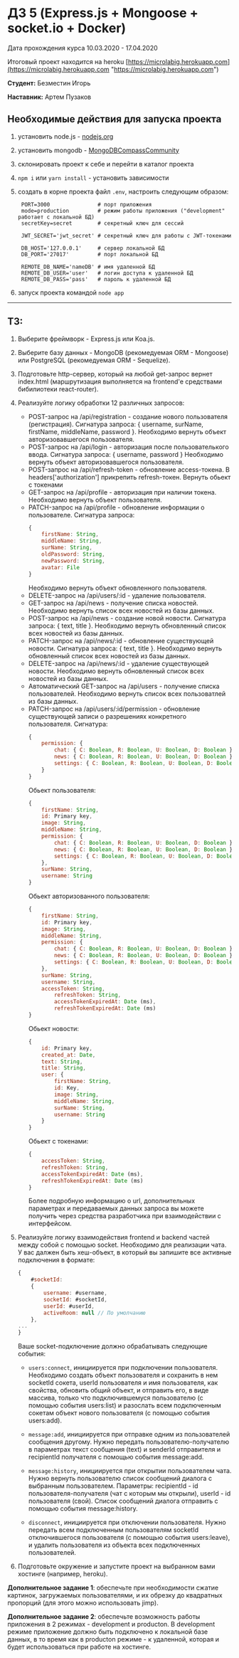 # ДЗ 5 (Express.js + Mongoose + socket.io + Docker)
Дата прохождения курса 10.03.2020 - 17.04.2020

Итоговый проект находится на heroku [https://microlabig.herokuapp.com](https://microlabig.herokuapp.com "https://microlabig.herokuapp.com")

**Студент:** Безместин Игорь

**Наставник:** Артем Пузаков

## Необходимые действия для запуска проекта

1. установить node.js - [nodejs.org](https://nodejs.org/ "Node.JS")
2. установить mongodb - [MongoDBCompassCommunity](https://www.mongodb.com/download-center/compass "MongoDB Compass")
3. cклонировать проект к себе и перейти в каталог проекта
4. `npm i` или `yarn install` - установить зависимости
5. создать в корне проекта файл `.env`, настроить следующим образом:  
   
   ```dotnetcli
    PORT=3000               # порт приложения
    mode=production         # режим работы приложения ("development" работает с локальной БД)
    secretKey=secret        # секретный ключ для сессий

    JWT_SECRET='jwt_secret' # секретный ключ для работы с JWT-токенами

    DB_HOST='127.0.0.1'     # сервер локальной БД
    DB_PORT='27017'         # порт локальной БД

    REMOTE_DB_NAME='nameDB' # имя удаленной БД
    REMOTE_DB_USER='user'   # логин доступа к удаленной БД
    REMOTE_DB_PASS='pass'   # пароль к удаленной БД
   ```

6. запуск проекта командой `node app`

---
## ТЗ:

1. Выберите фреймворк - Express.js или Koa.js.
2. Выберите базу данных - MongoDB (рекомедуемая ORM - Mongoose) или PostgreSQL (рекомедуемая ORM - Sequelize).
3. Подготовьте http-сервер, который на любой get-запрос вернет index.html (маршрутизация выполняется на frontend'e средствами бибилиотеки react-router).
4. Реализуйте логику обработки 12 различных запросов:
   - POST-запрос на /api/registration - создание нового пользователя (регистрация). Сигнатура запроса: { username, surName, firstName, middleName, password }. Необходимо вернуть объект авторизовавшегося пользователя.
   - POST-запрос на /api/login - авторизация после пользователького ввода. Cигнатура запроса: { username, password } Необходимо вернуть объект авторизовавшегося пользователя.
   - POST-запрос на /api/refresh-token - обновление access-токена. В headers['authorization'] прикрепить refresh-токен. Вернуть обьект с токенами
   - GET-запрос на /api/profile - авторизация при наличии токена. Необходимо вернуть объект пользователя.
   - PATCH-запрос на /api/profile - обновление информации о пользователе. Сигнатура запроса:
        ```javascript
        {
            firstName: String,
            middleName: String,
            surName: String,
            oldPassword: String,
            newPassword: String,
            avatar: File
        }
        ```
        Необходимо вернуть объект обновленного пользователя.
    - DELETE-запрос на /api/users/:id - удаление пользователя.
    - GET-запрос на /api/news - получение списка новостей. Необходимо вернуть список всех новостей из базы данных.
    - POST-запрос на /api/news - создание новой новости. Сигнатура запроса: { text, title }. Необходимо вернуть обновленный список всех новостей из базы данных.
    - PATCH-запрос на /api/news/:id - обновление существующей новости. Сигнатура запроса: { text, title }. Необходимо вернуть обновленный список всех новостей из базы данных.
    - DELETE-запрос на /api/news/:id - удаление существующей новости. Необходимо вернуть обновленный список всех новостей из базы данных.
    - Автоматический GET-запрос на /api/users - получение списка пользователей. Необходимо вернуть список всех пользоватлей из базы данных.
    - PATCH-запрос на /api/users/:id/permission - обновление существующей записи о разрешениях конкретного пользователя. 
    Сигнатура:
        ```javascript
        {
            permission: {
                chat: { C: Boolean, R: Boolean, U: Boolean, D: Boolean },
                news: { C: Boolean, R: Boolean, U: Boolean, D: Boolean },
                settings: { C: Boolean, R: Boolean, U: Boolean, D: Boolean }
            }
        }
        ```
        Обьект пользователя:
        ```javascript
        {
            firstName: String,
            id: Primary key,
            image: String,
            middleName: String,
            permission: {
                chat: { C: Boolean, R: Boolean, U: Boolean, D: Boolean },
                news: { C: Boolean, R: Boolean, U: Boolean, D: Boolean },
                settings: { C: Boolean, R: Boolean, U: Boolean, D: Boolean }
            },
            surName: String,
            username: String
        }
        ```
        Обьект авторизованного пользователя:
        ```javascript
        {
            firstName: String,
            id: Primary key,
            image: String,
            middleName: String,
            permission: {
                chat: { C: Boolean, R: Boolean, U: Boolean, D: Boolean },
                news: { C: Boolean, R: Boolean, U: Boolean, D: Boolean },
                settings: { C: Boolean, R: Boolean, U: Boolean, D: Boolean }
            },
            surName: String,
            username: String,
            accessToken: String,
                refreshToken: String,
                accessTokenExpiredAt: Date (ms),
                refreshTokenExpiredAt: Date (ms)
        }
        ```
        Обьект новости:
        ```javascript
        {
            id: Primary key,
            created_at: Date,
            text: String,
            title: String,
            user: {
                firstName: String,
                id: Key,
                image: String,
                middleName: String,
                surName: String,
                username: String
            }
        }
        ```
        Обьект с токенами:
        ```javascript
        {
            accessToken: String,
            refreshToken: String,
            accessTokenExpiredAt: Date (ms),
            refreshTokenExpiredAt: Date (ms)
        }
        ```
        Более подробную информацию о url, дополнительных параметрах и передаваемых данных запроса вы можете получить через средства разработчика при взаимодействии с интерфейсом.

5. Реализуйте логику взаимодействия frontend и backend частей между собой с помощью socket. Необходимо для реализации чата. У вас далжен быть хеш-объект, в который вы запишите все активные подключения в формате:
    ```javascript
    { 
        #socketId: 
        {
            username: #username,
            socketId: #socketId,
            userId: #userId,
            activeRoom: null // По умолчанию
        },
    ...
    }
    ```
    Ваше socket-подключение должно обрабатывать следующие события:

    - `users:connect`, инициируется при подключении пользователя. Необходимо создать объект пользователя и сохранить в нем socketId сокета, userId пользователя и имя пользователя, как свойства, обновить общий объект, и отправить его, в виде массива, только что подключившемуся пользователю (с помощью события users:list) и разослать всем подключенным сокетам объект нового пользователя (с помощью события users:add).

    - `message:add`, инициируется при отправке одним из пользователей сообщения другому. Нужно передать пользователю-получателю в параметрах текст сообщения (text) и senderId отправителя и recipientId получателя с помощью события message:add.

    - `message:history`, инициируется при открытии пользователем чата. Нужно вернуть пользователю список сообщений диалога с выбранным пользователем. Параметры: recipientId - id пользователя-получателя (чат с которым мы открыли), userId - id пользователя (свой). Список сообщений диалога отправить с помощью события message:history.

    - `disconnect`, инициируется при отключении пользователя. Нужно передать всем подключенным пользователям socketId отключившегося пользователя (с помощью события users:leave), и удалить пользователя из объекта всех подключенных пользователей.
  
6. Подготовьте окружение и запустите проект на выбранном вами хостинге (например, heroku).
   
**Дополнительное задание 1**: обеспечьте при необходимости сжатие картинок, загружаемых пользователями, и их обрезку до квадратных пропорций (для этого можно использовать jimp).

**Дополнительное задание 2**: обеспечьте возможность работы приложения в 2 режимах - development и producton. В development режиме приложение должно быть подключено к локальной базе данных, в то время как в producton режиме - к удаленной, которая и будет использоваться при работе на хостинге.
